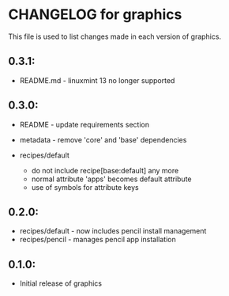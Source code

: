 # CHANGELOG for graphics

This file is used to list changes made in each version of graphics.

## 0.3.1:

* README.md - linuxmint 13 no longer supported

## 0.3.0:

* README   - update requirements section
* metadata - remove 'core' and 'base' dependencies

* recipes/default

  - do not include recipe[base:default] any more
  - normal attribute 'apps' becomes default attribute
  - use of symbols for attribute keys

## 0.2.0:

* recipes/default - now includes pencil install management
* recipes/pencil  - manages pencil app installation

## 0.1.0:

* Initial release of graphics

